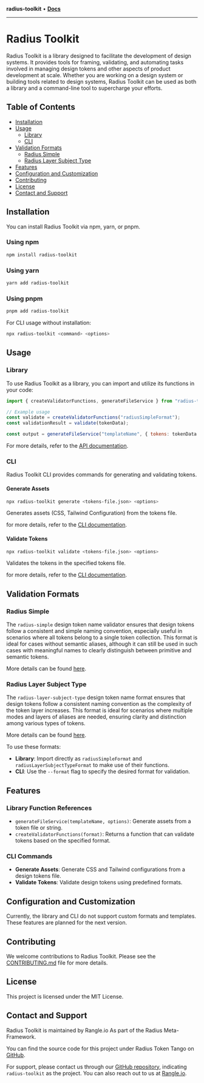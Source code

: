 **radius-toolkit** • [**Docs**](globals.md)

***

# Radius Toolkit

Radius Toolkit is a library designed to facilitate the development of design systems. It provides tools for framing, validating, and automating tasks involved in managing design tokens and other aspects of product development at scale. Whether you are working on a design system or building tools related to design systems, Radius Toolkit can be used as both a library and a command-line tool to supercharge your efforts.

## Table of Contents

- [Installation](#installation)
- [Usage](#usage)
  - [Library](#library)
  - [CLI](#cli)
- [Validation Formats](#validation-formats)
  - [Radius Simple](#radius-simple)
  - [Radius Layer Subject Type](#radius-layer-subject-type)
- [Features](#features)
- [Configuration and Customization](#configuration-and-customization)
- [Contributing](#contributing)
- [License](#license)
- [Contact and Support](#contact-and-support)

## Installation

You can install Radius Toolkit via npm, yarn, or pnpm.

### Using npm

```bash
npm install radius-toolkit
```

### Using yarn

```bash
yarn add radius-toolkit
```

### Using pnpm

```bash
pnpm add radius-toolkit
```

For CLI usage without installation:

```bash
npx radius-toolkit <command> <options>
```

## Usage

### Library

To use Radius Toolkit as a library, you can import and utilize its functions in your code:

```javascript
import { createValidatorFunctions, generateFileService } from "radius-toolkit";

// Example usage
const validate = createValidatorFunctions("radiusSimpleFormat");
const validationResult = validate(tokenData);

const output = generateFileService("templateName", { tokens: tokenData });
```

For more details, refer to the [API documentation]().

### CLI

Radius Toolkit CLI provides commands for generating and validating tokens.

#### Generate Assets

```bash
npx radius-toolkit generate <tokens-file.json> <options>
```

Generates assets (CSS, Tailwind Configuration) from the tokens file.

for more details, refer to the [CLI documentation]().

#### Validate Tokens

```bash
npx radius-toolkit validate <tokens-file.json> <options>
```

Validates the tokens in the specified tokens file.

for more details, refer to the [CLI documentation]().

## Validation Formats

### Radius Simple

The `radius-simple` design token name validator ensures that design tokens follow a consistent and simple naming convention, especially useful in scenarios where all tokens belong to a single token collection. This format is ideal for cases without semantic aliases, although it can still be used in such cases with meaningful names to clearly distinguish between primitive and semantic tokens.

More details can be found [here]().

### Radius Layer Subject Type

The `radius-layer-subject-type` design token name format ensures that design tokens follow a consistent naming convention as the complexity of the token layer increases. This format is ideal for scenarios where multiple modes and layers of aliases are needed, ensuring clarity and distinction among various types of tokens.

More details can be found [here]().

To use these formats:

- **Library**: Import directly as `radiusSimpleFormat` and `radiusLayerSubjectTypeFormat` to make use of their functions.
- **CLI**: Use the `--format` flag to specify the desired format for validation.

## Features

### Library Function References

- `generateFileService(templateName, options)`: Generate assets from a token file or string.
- `createValidatorFunctions(format)`: Returns a function that can validate tokens based on the specified format.

### CLI Commands

- **Generate Assets**: Generate CSS and Tailwind configurations from a design tokens file.
- **Validate Tokens**: Validate design tokens using predefined formats.

## Configuration and Customization

Currently, the library and CLI do not support custom formats and templates. These features are planned for the next version.

## Contributing

We welcome contributions to Radius Toolkit. Please see the [CONTRIBUTING.md]() file for more details.

## License

This project is licensed under the MIT License.

## Contact and Support

Radius Toolkit is maintained by Rangle.io As part of the Radius Meta-Framework.

You can find the source code for this project under Radius Token Tango on [GitHub](https://github.com/rangle/radius-token-tango).

For support, please contact us through our [GitHub repository](https://github.com/rangle/radius-token-tango), indicating `radius-toolkit` as the project. You can also reach out to us at [Rangle.io](https://rangle.io).
